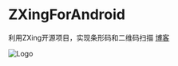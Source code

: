 # ZXingForAndroid
利用ZXing开源项目，实现条形码和二维码扫描 
[博客](http://blog.csdn.net/zhouhuakang/article/details/47101633)


![Logo](http://img.blog.csdn.net/20150728134544747?watermark/2/text/aHR0cDovL2Jsb2cuY3Nkbi5uZXQv/font/5a6L5L2T/fontsize/400/fill/I0JBQkFCMA==/dissolve/70/gravity/SouthEast)
